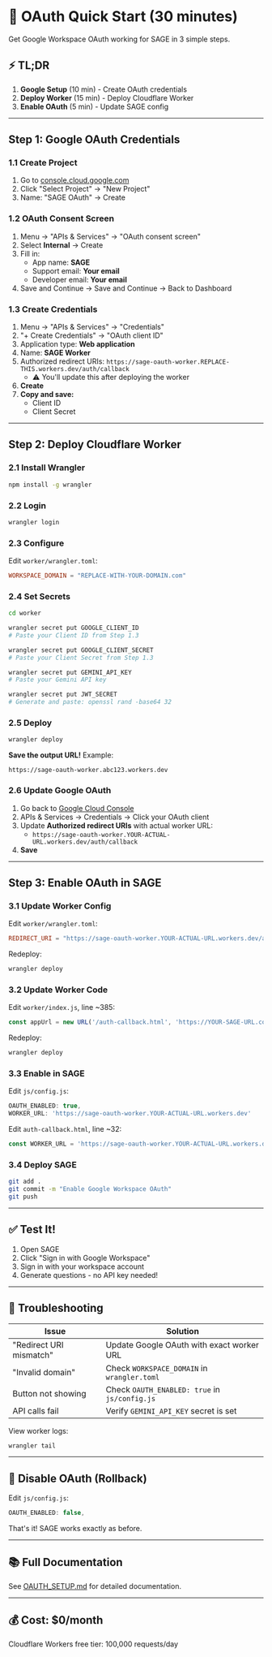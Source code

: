 # 🚀 OAuth Quick Start (30 minutes)

Get Google Workspace OAuth working for SAGE in 3 simple steps.

## ⚡ TL;DR

1. **Google Setup** (10 min) - Create OAuth credentials
2. **Deploy Worker** (15 min) - Deploy Cloudflare Worker
3. **Enable OAuth** (5 min) - Update SAGE config

---

## Step 1: Google OAuth Credentials

### 1.1 Create Project
1. Go to [console.cloud.google.com](https://console.cloud.google.com)
2. Click "Select Project" → "New Project"
3. Name: "SAGE OAuth" → Create

### 1.2 OAuth Consent Screen
1. Menu → "APIs & Services" → "OAuth consent screen"
2. Select **Internal** → Create
3. Fill in:
   - App name: **SAGE**
   - Support email: **Your email**
   - Developer email: **Your email**
4. Save and Continue → Save and Continue → Back to Dashboard

### 1.3 Create Credentials
1. Menu → "APIs & Services" → "Credentials"
2. "+ Create Credentials" → "OAuth client ID"
3. Application type: **Web application**
4. Name: **SAGE Worker**
5. Authorized redirect URIs: `https://sage-oauth-worker.REPLACE-THIS.workers.dev/auth/callback`
   - ⚠️ You'll update this after deploying the worker
6. **Create**
7. **Copy and save:**
   - Client ID
   - Client Secret

---

## Step 2: Deploy Cloudflare Worker

### 2.1 Install Wrangler
```bash
npm install -g wrangler
```

### 2.2 Login
```bash
wrangler login
```

### 2.3 Configure
Edit `worker/wrangler.toml`:
```toml
WORKSPACE_DOMAIN = "REPLACE-WITH-YOUR-DOMAIN.com"
```

### 2.4 Set Secrets
```bash
cd worker

wrangler secret put GOOGLE_CLIENT_ID
# Paste your Client ID from Step 1.3

wrangler secret put GOOGLE_CLIENT_SECRET
# Paste your Client Secret from Step 1.3

wrangler secret put GEMINI_API_KEY
# Paste your Gemini API key

wrangler secret put JWT_SECRET
# Generate and paste: openssl rand -base64 32
```

### 2.5 Deploy
```bash
wrangler deploy
```

**Save the output URL!** Example:
```
https://sage-oauth-worker.abc123.workers.dev
```

### 2.6 Update Google OAuth
1. Go back to [Google Cloud Console](https://console.cloud.google.com)
2. APIs & Services → Credentials → Click your OAuth client
3. Update **Authorized redirect URIs** with actual worker URL:
   - `https://sage-oauth-worker.YOUR-ACTUAL-URL.workers.dev/auth/callback`
4. **Save**

---

## Step 3: Enable OAuth in SAGE

### 3.1 Update Worker Config
Edit `worker/wrangler.toml`:
```toml
REDIRECT_URI = "https://sage-oauth-worker.YOUR-ACTUAL-URL.workers.dev/auth/callback"
```

Redeploy:
```bash
wrangler deploy
```

### 3.2 Update Worker Code
Edit `worker/index.js`, line ~385:
```javascript
const appUrl = new URL('/auth-callback.html', 'https://YOUR-SAGE-URL.com');
```

Redeploy:
```bash
wrangler deploy
```

### 3.3 Enable in SAGE
Edit `js/config.js`:
```javascript
OAUTH_ENABLED: true,
WORKER_URL: 'https://sage-oauth-worker.YOUR-ACTUAL-URL.workers.dev'
```

Edit `auth-callback.html`, line ~32:
```javascript
const WORKER_URL = 'https://sage-oauth-worker.YOUR-ACTUAL-URL.workers.dev';
```

### 3.4 Deploy SAGE
```bash
git add .
git commit -m "Enable Google Workspace OAuth"
git push
```

---

## ✅ Test It!

1. Open SAGE
2. Click "Sign in with Google Workspace"
3. Sign in with your workspace account
4. Generate questions - no API key needed!

---

## 🔧 Troubleshooting

| Issue | Solution |
|-------|----------|
| "Redirect URI mismatch" | Update Google OAuth with exact worker URL |
| "Invalid domain" | Check `WORKSPACE_DOMAIN` in `wrangler.toml` |
| Button not showing | Check `OAUTH_ENABLED: true` in `js/config.js` |
| API calls fail | Verify `GEMINI_API_KEY` secret is set |

View worker logs:
```bash
wrangler tail
```

---

## 🔄 Disable OAuth (Rollback)

Edit `js/config.js`:
```javascript
OAUTH_ENABLED: false,
```

That's it! SAGE works exactly as before.

---

## 📚 Full Documentation

See [OAUTH_SETUP.md](./OAUTH_SETUP.md) for detailed documentation.

---

## 💰 Cost: $0/month

Cloudflare Workers free tier: 100,000 requests/day
